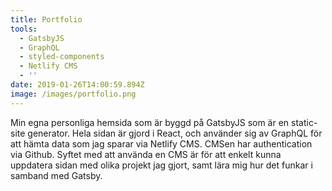 ```yaml
---
title: Portfolio
tools:
  - GatsbyJS
  - GraphQL
  - styled-components
  - Netlify CMS
  - ''
date: 2019-01-26T14:00:59.894Z
image: /images/portfolio.png
---
```

Min egna personliga hemsida som är byggd på GatsbyJS som är en static-site generator. Hela sidan är gjord i React, och använder sig av GraphQL för att hämta data som jag sparar via  Netlify CMS. CMSen har authentication via Github. Syftet med att använda en CMS är för att enkelt kunna uppdatera sidan med olika projekt jag gjort, samt lära mig hur det funkar i samband med Gatsby.
